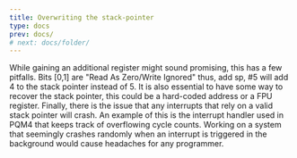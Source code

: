 ```yaml
---
title: Overwriting the stack-pointer
type: docs
prev: docs/
# next: docs/folder/
---
```

<style>
  .side-by-side {
    display: flex;
    gap: 10px;
    padding-top: 20px;
    padding-bottom: 20px;
  }
  .box {
    flex: 1;
    border: none;
    box-sizing: border-box;
  }
  @media (max-width: 400px) {
            .side-by-side {
                flex-direction: column;
            }
        }
</style>

While gaining an additional register might sound promising, this has a few
pitfalls. Bits \[0,1\] are "Read As Zero/Write Ignored" thus, add sp, #5 will add
4 to the stack pointer instead of 5. It is also essential to have some way to
recover the stack pointer, this could be a hard-coded address or a FPU register.
Finally, there is the issue that any interrupts that rely on a valid stack pointer
will crash. An example of this is the interrupt handler used in PQM4 that
keeps track of overflowing cycle counts. Working on a system that seemingly
crashes randomly when an interrupt is triggered in the background would cause
headaches for any programmer.